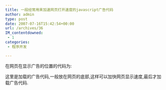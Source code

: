 ```yaml
---
title: 一段经常用来加速网页打开速度的javascript广告代码
author: admin
type: post
date: 2007-07-16T15:42:54+00:00
url: /archives/36
IM_contentdowned:
 - 1
categories:
 - 程序开发

---
```

在网页在显示广告的位置的代码为:

这里是加载的广告代码,一般放在网页的底部,这样可以加快网页显示速度,最后才加载广告代码.